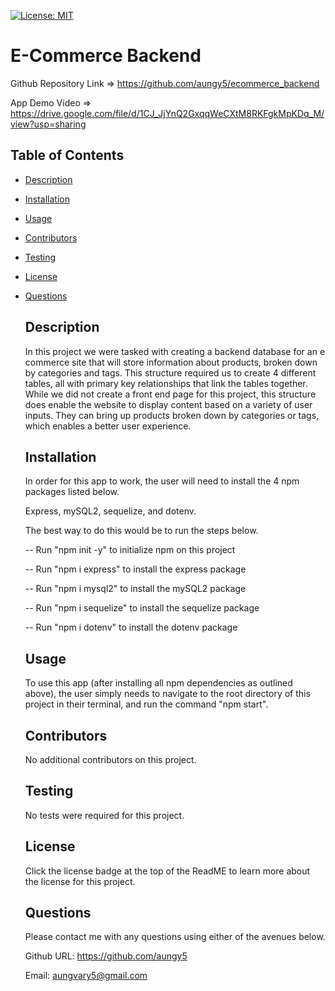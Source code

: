 [![License: MIT](https://img.shields.io/badge/License-MIT-blue.svg)](https://opensource.org/licenses/MIT)

  # E-Commerce Backend
  
  Github Repository Link => https://github.com/aungy5/ecommerce_backend
  
  App Demo Video => https://drive.google.com/file/d/1CJ_JjYnQ2GxqqWeCXtM8RKFgkMpKDq_M/view?usp=sharing
  
  ## Table of Contents
- [Description](#description)

- [Installation](#installation)

- [Usage](#usage)

- [Contributors](#contributors)

- [Testing](#testing)

- [License](#license)

- [Questions](#questions)

  ## Description
  In this project we were tasked with creating a backend database for an e commerce site that will store information about products, broken down by categories and tags. This structure required us to create 4 different tables, all with primary key relationships that link the tables together. While we did not create a front end page for this project, this structure does enable the website to display content based on a variety of user inputs. They can bring up products broken down by categories or tags, which enables a better user experience. 
  ## Installation
  In order for this app to work, the user will need to install the 4 npm packages listed below. 
  
  Express, mySQL2, sequelize, and dotenv. 
  
  The best way to do this would be to run the steps below. 

  -- Run "npm init -y" to initialize npm on this project

  -- Run "npm i express" to install the express package
  
  -- Run "npm i mysql2" to install the mySQL2 package
  
  -- Run "npm i sequelize" to install the sequelize package
  
  -- Run "npm i dotenv" to install the dotenv package

  ## Usage
  To use this app (after installing all npm dependencies as outlined above), the user simply needs to navigate to the root directory of this project in their terminal, and run the command "npm start".
  ## Contributors
  No additional contributors on this project. 
  ## Testing
  No tests were required for this project.
  ## License
  Click the license badge at the top of the ReadME to learn more about the license for this project. 

  ## Questions

  Please contact me with any questions using either of the avenues below. 

  Github URL: https://github.com/aungy5

  Email: aungvary5@gmail.com
